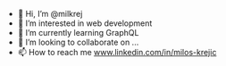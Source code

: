 - 👋 Hi, I’m @milkrej
- 👀 I’m interested in web development
- 🌱 I’m currently learning GraphQL
- 💞️ I’m looking to collaborate on ...
- 📫 How to reach me www.linkedin.com/in/milos-krejic

<!---
milkrej/milkrej is a ✨ special ✨ repository because its `README.md` (this file) appears on your GitHub profile.
You can click the Preview link to take a look at your changes.
--->
